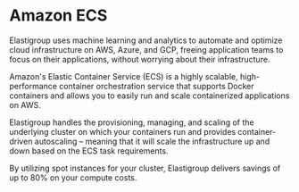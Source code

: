 <meta name="robots" content="noindex">

# Amazon ECS

Elastigroup uses machine learning and analytics to automate and optimize cloud infrastructure on AWS, Azure, and GCP, freeing application teams to focus on their applications, without worrying about their infrastructure.

Amazon's Elastic Container Service (ECS) is a highly scalable, high-performance container orchestration service that supports Docker containers and allows you to easily run and scale containerized applications on AWS.

Elastigroup handles the provisioning, managing, and scaling of the underlying cluster on which your containers run and provides container-driven autoscaling – meaning that it will scale the infrastructure up and down based on the ECS task requirements.

By utilizing spot instances for your cluster, Elastigroup delivers savings of up to 80% on your compute costs.
